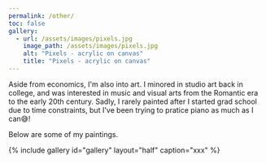 ```yaml
---
permalink: /other/
toc: false
gallery:
  - url: /assets/images/pixels.jpg
    image_path: /assets/images/pixels.jpg
    alt: "Pixels - acrylic on canvas"
    title: "Pixels - acrylic on canvas"
---
```


Aside from economics, I'm also into art. 
I minored in studio art back in college, and was interested in music and visual arts from the Romantic era to the early 20th century.
Sadly, I rarely painted after I started grad school due to time constraints, but I've been trying to pratice piano as much as I can:sweat_smile:!

Below are some of my paintings.

{% include gallery id="gallery" layout="half" caption="xxx" %}
